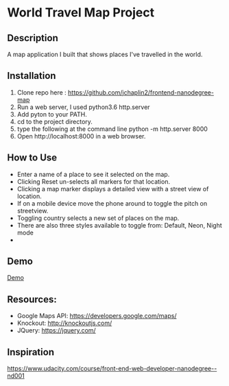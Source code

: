 # World Travel Map Project

## Description
A map application I built that shows places I've travelled in the world.

## Installation
1. Clone repo here : https://github.com/jchaplin2/frontend-nanodegree-map
1. Run a web server, I used python3.6 http.server
1. Add pyton to your PATH.
1. cd to the project directory.
1. type the following at the command line python -m http.server 8000
1. Open http://localhost:8000 in a web browser.

## How to Use
* Enter a name of a place to see it selected on the map.
* Clicking Reset un-selects all markers for that location.
* Clicking a map marker displays a detailed view with a street view of location.
* If on a mobile device move the phone around to toggle the pitch on streetview.
* Toggling country selects a new set of places on the map.
* There are also three styles available to toggle from: Default, Neon, Night mode
*

## Demo
[Demo](https://jchaplin2.github.io/frontend-nanodegree-map/)

## Resources:
* Google Maps API: https://developers.google.com/maps/
* Knockout: http://knockoutjs.com/
* JQuery: https://jquery.com/

## Inspiration
https://www.udacity.com/course/front-end-web-developer-nanodegree--nd001